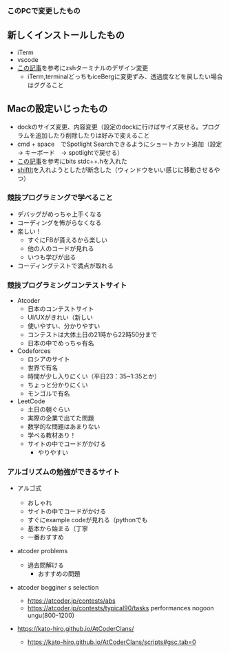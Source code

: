 ### このPCで変更したもの

## 新しくインストールしたもの

* iTerm
* vscode
* [この記事](https://qiita.com/kinchiki/items/57e9391128d07819c321)を参考にzshターミナルのデザイン変更
  * iTerm,terminalどっちもiceBergに変更ずみ、透過度などを戻したい場合はググること

## Macの設定いじったもの
* dockのサイズ変更、内容変更（設定のdockに行けばサイズ戻せる。プログラムを追加したり削除したりは好みで変えること
* cmd + space　でSpotlight Searchできるようにショートカット追加（設定　→ キーボード　→ spotlightで戻せる）
* [この記事](https://qiita.com/granddaifuku/items/c26b58b89d73b4a3de98)を参考にbits stdc++.hを入れた
* [shiftlt](https://www.aqua-exp.com/entry/mac-shiftlt#toc3)を入れようとしたが断念した（ウィンドウをいい感じに移動させるやつ）

### 競技プログラミングで学べること

* デバッグがめっちゃ上手くなる
* コーディングを怖がらなくなる
* 楽しい！
  * すぐにFBが貰えるから楽しい
  * 他の人のコードが見れる
  * いつも学びが出る
* コーディングテストで満点が取れる

### 競技プログラミングコンテストサイト

* Atcoder
  * 日本のコンテストサイト
  * UI/UXがきれい（新しい
  * 使いやすい、分かりやすい
  * コンテストは大体土日の21時から22時50分まで
  * 日本の中でめっちゃ有名
* Codeforces
  * ロシアのサイト
  * 世界で有名
  * 時間が少し入りにくい（平日23：35~1:35とか）
  * ちょっと分かりにくい
  * モンゴルで有名
* LeetCode
  * 土日の朝ぐらい
  * 実際の企業で出てた問題
  * 数学的な問題はあまりない
  * 学べる教材あり！
  * サイトの中でコードがかける
    * やりやすい

### アルゴリズムの勉強ができるサイト

* アルゴ式
  * おしゃれ
  * サイトの中でコードがかける
  * すぐにexample codeが見れる（pythonでも
  * 基本から始まる（丁寧
  * 一番おすすめ
 
 * atcoder problems
   * 過去問解ける
     * おすすめの問題

* atcoder begginer s selection
  * https://atcoder.jp/contests/abs
  * https://atcoder.jp/contests/typical90/tasks
performances nogoon ungu(800-1200)

* https://kato-hiro.github.io/AtCoderClans/
  * https://kato-hiro.github.io/AtCoderClans/scripts#gsc.tab=0